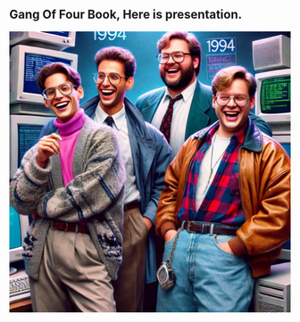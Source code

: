 ## Gang Of Four Book, Here is presentation.
![GENERATED BY AI](https://github.com/mersadcam/gof-book-presentation/blob/main/62d09abd-6c3c-472a-9f71-4b38c858e1d8.webp)
